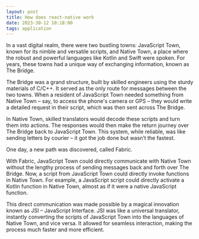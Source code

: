 ```yaml
---
layout: post
title: How does react-native work
date: 2023-30-12 10:18:00
tags: application
---
```


In a vast digital realm, there were two bustling towns: JavaScript Town, known for its nimble and versatile scripts, and Native Town, a place where the robust and powerful languages like Kotlin and Swift were spoken. For years, these towns had a unique way of exchanging information, known as The Bridge.

The Bridge was a grand structure, built by skilled engineers using the sturdy materials of C/C++. It served as the only route for messages between the two towns. When a resident of JavaScript Town needed something from Native Town – say, to access the phone's camera or GPS – they would write a detailed request in their script, which was then sent across The Bridge.

In Native Town, skilled translators would decode these scripts and turn them into actions. The responses would then make the return journey over The Bridge back to JavaScript Town. This system, while reliable, was like sending letters by courier – it got the job done but wasn’t the fastest.

One day, a new path was discovered, called Fabric.

With Fabric, JavaScript Town could directly communicate with Native Town without the lengthy process of sending messages back and forth over The Bridge. Now, a script from JavaScript Town could directly invoke functions in Native Town. For example, a JavaScript script could directly activate a Kotlin function in Native Town, almost as if it were a native JavaScript function.

This direct communication was made possible by a magical innovation known as JSI – JavaScript Interface. JSI was like a universal translator, instantly converting the scripts of JavaScript Town into the languages of Native Town, and vice versa. It allowed for seamless interaction, making the process much faster and more efficient.
